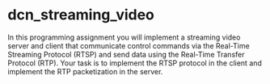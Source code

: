 dcn_streaming_video
===================

In this programming assignment you will implement a streaming video server and client that communicate control commands via the Real-Time Streaming Protocol (RTSP) and send data using the Real-Time Transfer Protocol (RTP). Your task is to implement the RTSP protocol in the client and implement the RTP packetization in the server.